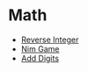 # Math
 * [Reverse Integer](reverse_integer.md)
 * [Nim Game](nim_game.md)
 * [Add Digits](add_digits.md)
